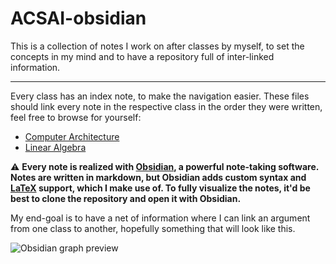 # ACSAI-obsidian

This is a collection of notes I work on after classes by myself,
to set the concepts in my mind and to have a repository full of inter-linked information.

---

[//]: # (TODO: course introduction)

Every class has an index note, to make the navigation easier.
These files should link every note in the respective class in the order they were written,
feel free to browse for yourself:
- [Computer Architecture](/Computer%20Architecture/index.md)
- [Linear Algebra](/Linear%20Algebra/index.md)

:warning: **Every note is realized with [Obsidian](https://obsidian.md/),
a powerful note-taking software.
Notes are written in markdown,
but Obsidian adds custom syntax and [LaTeX](https://www.latex-project.org/) support,
which I make use of.
To fully visualize the notes, it'd be best to clone the repository
and open it with Obsidian.**

My end-goal is to have a net of information where I can link
an argument from one class to another,
hopefully something that will look like this.

![Obsidian graph preview](https://obsidian.md/images/screenshot.png)
